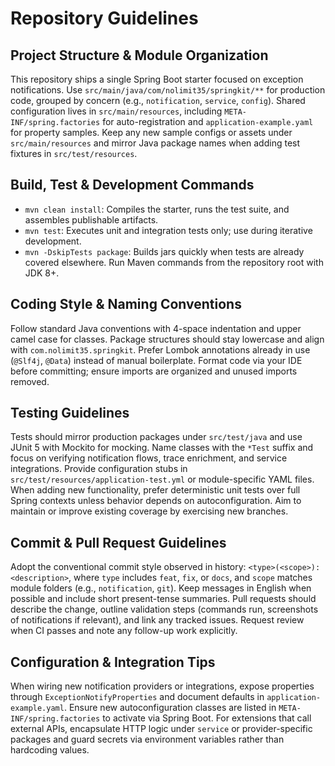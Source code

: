 # Repository Guidelines

## Project Structure & Module Organization
This repository ships a single Spring Boot starter focused on exception notifications. Use `src/main/java/com/nolimit35/springkit/**` for production code, grouped by concern (e.g., `notification`, `service`, `config`). Shared configuration lives in `src/main/resources`, including `META-INF/spring.factories` for auto-registration and `application-example.yaml` for property samples. Keep any new sample configs or assets under `src/main/resources` and mirror Java package names when adding test fixtures in `src/test/resources`.

## Build, Test & Development Commands
- `mvn clean install`: Compiles the starter, runs the test suite, and assembles publishable artifacts.
- `mvn test`: Executes unit and integration tests only; use during iterative development.
- `mvn -DskipTests package`: Builds jars quickly when tests are already covered elsewhere.
Run Maven commands from the repository root with JDK 8+.

## Coding Style & Naming Conventions
Follow standard Java conventions with 4-space indentation and upper camel case for classes. Package structures should stay lowercase and align with `com.nolimit35.springkit`. Prefer Lombok annotations already in use (`@Slf4j`, `@Data`) instead of manual boilerplate. Format code via your IDE before committing; ensure imports are organized and unused imports removed.

## Testing Guidelines
Tests should mirror production packages under `src/test/java` and use JUnit 5 with Mockito for mocking. Name classes with the `*Test` suffix and focus on verifying notification flows, trace enrichment, and service integrations. Provide configuration stubs in `src/test/resources/application-test.yml` or module-specific YAML files. When adding new functionality, prefer deterministic unit tests over full Spring contexts unless behavior depends on autoconfiguration. Aim to maintain or improve existing coverage by exercising new branches.

## Commit & Pull Request Guidelines
Adopt the conventional commit style observed in history: `<type>(<scope>): <description>`, where `type` includes `feat`, `fix`, or `docs`, and `scope` matches module folders (e.g., `notification`, `git`). Keep messages in English when possible and include short present-tense summaries. Pull requests should describe the change, outline validation steps (commands run, screenshots of notifications if relevant), and link any tracked issues. Request review when CI passes and note any follow-up work explicitly.

## Configuration & Integration Tips
When wiring new notification providers or integrations, expose properties through `ExceptionNotifyProperties` and document defaults in `application-example.yaml`. Ensure new autoconfiguration classes are listed in `META-INF/spring.factories` to activate via Spring Boot. For extensions that call external APIs, encapsulate HTTP logic under `service` or provider-specific packages and guard secrets via environment variables rather than hardcoding values.
